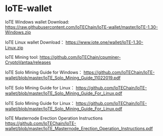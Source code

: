# IoTE-wallet

IoTE Windows wallet Download:
<https://raw.githubusercontent.com/IoTEChain/IoTE-wallet/master/IoTE-1.30-Windows.zip>

IoTE Linux wallet Download：
<https://www.iote.one/wallet/IoTE-1.30-Linux.zip>

IoTE Mining tool:
<https://github.com/IoTEChain/cpuminer-CryptoVantaa/releases>

IoTE Solo Mining Guide for Windows：
<https://github.com/IoTEChain/IoTE-wallet/blob/master/IoTE_Solo_Mining_Guide_11022019.pdf>

IoTE Solo Mining Guide for Linux：
<https://github.com/IoTEChain/IoTE-wallet/blob/master/IoTE_Solo_Mining_Guide_For_Linux.pdf>

IoTE Solo Mining Guide for Linux：
<https://github.com/IoTEChain/IoTE-wallet/blob/master/IoTE_Solo_Mining_Guide_For_Linux.pdf>

IoTE Masternode Erection Operation Instructions
<https://github.com/IoTEChain/IoTE-wallet/blob/master/IoTE_Masternode_Erection_Operation_Instructions.pdf>
